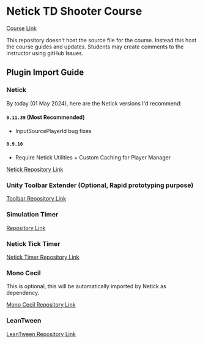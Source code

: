 # Netick TD Shooter Course
[Course Link](https://www.udemy.com/course/learn-to-create-a-competitive-shooter-in-unity-using-netick)

This repository doesn't host the source file for the course. Instead this host the course guides and updates. Students may create comments to the instructor using gitHub Issues.

## Plugin Import Guide

### Netick
By today (01 May 2024), here are the Netick versions I'd recommend:
#### `0.11.39` (Most Recommended)
- InputSourcePlayerId bug fixes

#### `0.9.10`
- Require Netick Utilities + Custom Caching for Player Manager

[Netick Repository Link]([https://www.udemy.com/course/learn-to-create-a-competitive-shooter-in-unity-using-netick](https://github.com/karrarrahim/NetickForUnity))

### Unity Toolbar Extender (Optional, Rapid prototyping purpose)
[Toolbar Repository Link](https://github.com/marijnz/unity-toolbar-extender)

### Simulation Timer
[Repository Link](https://github.com/StinkySteak/Unity-Simulation-Timer)

### Netick Tick Timer
[Netick Timer Repository Link](https://github.com/StinkySteak/netick-ticktimer)

### Mono Cecil
This is optional, this will be automatically imported by Netick as dependency.

[Mono Cecil Repository Link](https://docs.unity3d.com/Packages/com.unity.nuget.mono-cecil@1.11/manual/index.html)

### LeanTween
[LeanTween Repository Link](https://github.com/JohannesDeml/LeanTween)
